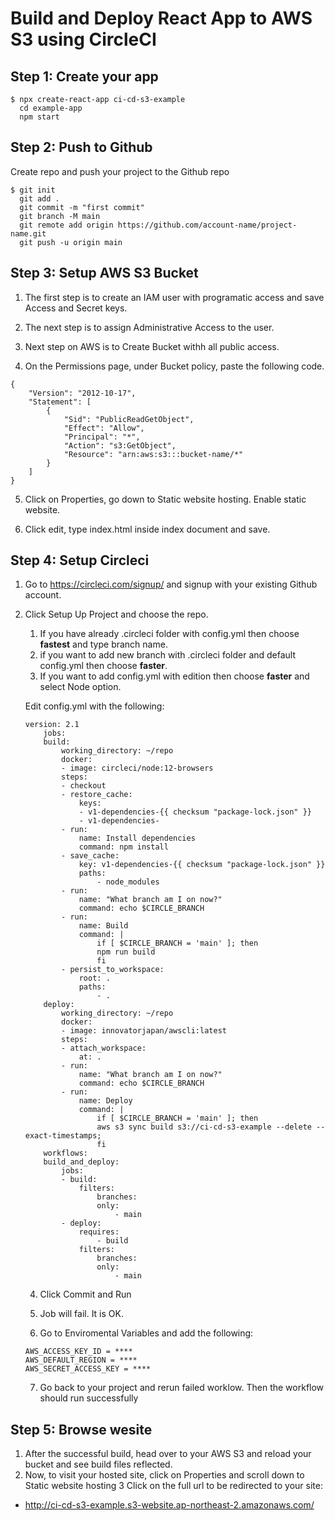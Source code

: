 # Build and Deploy React App to AWS S3 using CircleCI



## Step 1: Create your app
```
$ npx create-react-app ci-cd-s3-example
  cd example-app
  npm start
```

## Step 2: Push to Github
Create repo and push your project to the Github repo
```
$ git init
  git add .
  git commit -m "first commit"
  git branch -M main
  git remote add origin https://github.com/account-name/project-name.git
  git push -u origin main
```

## Step 3: Setup AWS S3 Bucket

1. The first step is to create an IAM user with programatic access and save Access and Secret keys.

2. The next step is to assign Administrative Access to the user.

3. Next step on AWS is to Create Bucket withh all public access.

4. On the Permissions page, under Bucket policy, paste the following code. 

```
{
    "Version": "2012-10-17",
    "Statement": [
        {
            "Sid": "PublicReadGetObject",
            "Effect": "Allow",
            "Principal": "*",
            "Action": "s3:GetObject",
            "Resource": "arn:aws:s3:::bucket-name/*"
        }
    ]
}
```

5. Click on Properties, go down to Static website hosting. Enable static website.

6. Click edit, type index.html inside index document and save.

## Step 4: Setup Circleci

1. Go to https://circleci.com/signup/ and signup with your existing Github account.
2. Click Setup Up Project and choose the repo.
    1. If you have already .circleci folder with config.yml then choose **fastest** and type branch name.
    2. if you want to add new branch with .circleci folder and default config.yml then choose **faster**.
    3. If you want to add config.yml with edition then choose **faster** and select Node option.

    Edit config.yml with the following:

    ```
    version: 2.1
        jobs:
        build:
            working_directory: ~/repo
            docker:
            - image: circleci/node:12-browsers
            steps:
            - checkout
            - restore_cache:
                keys:
                - v1-dependencies-{{ checksum "package-lock.json" }}
                - v1-dependencies-
            - run:
                name: Install dependencies
                command: npm install
            - save_cache:
                key: v1-dependencies-{{ checksum "package-lock.json" }}
                paths:
                    - node_modules
            - run:
                name: "What branch am I on now?"
                command: echo $CIRCLE_BRANCH
            - run:
                name: Build
                command: |
                    if [ $CIRCLE_BRANCH = 'main' ]; then
                    npm run build
                    fi
            - persist_to_workspace:
                root: .
                paths:
                    - .
        deploy:
            working_directory: ~/repo
            docker:
            - image: innovatorjapan/awscli:latest
            steps:
            - attach_workspace:
                at: .
            - run:
                name: "What branch am I on now?"
                command: echo $CIRCLE_BRANCH
            - run:
                name: Deploy
                command: |
                    if [ $CIRCLE_BRANCH = 'main' ]; then
                    aws s3 sync build s3://ci-cd-s3-example --delete --exact-timestamps;
                    fi
        workflows:
        build_and_deploy:
            jobs:
            - build:
                filters:
                    branches:
                    only:
                        - main
            - deploy:
                requires:
                    - build
                filters:
                    branches:
                    only:
                        - main
    ```

    4. Click Commit and Run

    5. Job will fail. It is OK.

    6. Go to Enviromental Variables and add the following:

    ```
    AWS_ACCESS_KEY_ID = ****
    AWS_DEFAULT_REGION = ****
    AWS_SECRET_ACCESS_KEY = ****
    ```
    7. Go back to your project and rerun failed worklow. Then the workflow should run successfully 

## Step 5: Browse wesite

1. After the successful build, head over to your AWS S3 and reload your bucket and see build files reflected.
2. Now, to visit your hosted site, click on Properties and scroll down to Static website hosting
3 Click on the full url to be redirected to your site:
 - http://ci-cd-s3-example.s3-website.ap-northeast-2.amazonaws.com/


